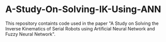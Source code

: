 # A-Study-On-Solving-IK-Using-ANN
This repository containts code used in the paper "A Study on Solving the Inverse Kinematics of Serial Robots using Artificial Neural Network and Fuzzy Neural Network".
